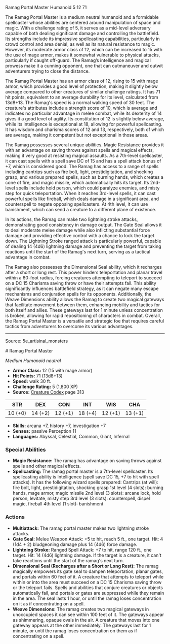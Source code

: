 <MonsterName/>Ramag Portal Master</MonsterName>
<CreatureType/>Humanoid</CreatureType>
<CR/>5</CR>
<AC/>12</AC>
<HP/>71</HP>
<summary>The Ramag Portal Master is a medium neutral humanoid and a formidable spellcaster whose abilities are centered around manipulation of space and magic. With a challenge rating of 5, it serves as a mid-level adversary capable of both dealing significant damage and controlling the battlefield. Its strengths include its impressive spellcasting capabilities, particularly in crowd control and area denial, as well as its natural resistance to magic. However, its moderate armor class of 12, which can be increased to 15 with the use of mage armor, makes it somewhat vulnerable to physical attacks, particularly if caught off-guard. The Ramag’s intelligence and magical prowess make it a cunning opponent, one that can outmaneuver and outwit adventurers trying to close the distance.</summary>

<detail>

The Ramag Portal Master has an armor class of 12, rising to 15 with mage armor, which provides a good level of protection, making it slightly below average compared to other creatures of similar challenge ratings. It has 71 hit points, equivalent to an average durability for its level, calculated from 13d8+13. The Ramag's speed is a normal walking speed of 30 feet. The creature's attributes include a strength score of 10, which is average and indicates no particular advantage in melee combat, while its dexterity of 14 gives it a good level of agility. Its constitution of 12 is slightly below average, while its intelligence is exceptional at 18, allowing for powerful spellcasting. It has wisdom and charisma scores of 12 and 13, respectively, both of which are average, making it competent but not exceptional in those areas.

The Ramag possesses several unique abilities. Magic Resistance provides it with an advantage on saving throws against spells and magical effects, making it very good at resisting magical assaults. As a 7th-level spellcaster, it can cast spells with a spell save DC of 15 and has a spell attack bonus of +7, which is considered good. The Ramag has access to a range of spells including cantrips such as fire bolt, light, prestidigitation, and shocking grasp, and various prepared spells, such as burning hands, which creates a cone of fire, and magic missile, which automatically hits its target. Its 2nd-level spells include hold person, which could paralyze enemies, and misty step for quick teleportation. When it reaches 3rd-level spells, it can cast powerful spells like fireball, which deals damage in a significant area, and counterspell to negate opposing spellcasters. At 4th level, it can use banishment, which can send a creature to a different plane of existence.

In its actions, the Ramag can make two lightning stroke attacks, demonstrating good consistency in damage output. The Gate Seal allows it to deal moderate melee damage while also inflicting substantial force damage and providing effective control with a chance to lock the target down. The Lightning Stroke ranged attack is particularly powerful, capable of dealing 14 (4d6) lightning damage and preventing the target from taking reactions until the start of the Ramag's next turn, serving as a tactical advantage in combat. 

The Ramag also possesses the Dimensional Seal ability, which it recharges after a short or long rest. This power hinders teleportation and planar travel within a 60-foot radius, forcing creatures attempting to teleport to succeed on a DC 15 Charisma saving throw or have their attempts fail. This ability significantly influences battlefield strategy, as it can negate many escape mechanisms and conjuration spells for its opponents. Additionally, the Weave Dimensions ability allows the Ramag to create two magical gateways that facilitate movement between them, enhancing mobility and tactics for both itself and allies. These gateways last for 1 minute unless concentration is broken, allowing for rapid repositioning of characters in combat. Overall, the Ramag Portal Master is a versatile and strategic foe that requires careful tactics from adventurers to overcome its various advantages.</detail>



---

Source: 5e_artisinal_monsters

<statblock>
# Ramag Portal Master

*Medium* *Humanoid* *neutral*

- **Armor Class:** 12 (15 with mage armor)
- **Hit Points:** 71 (13d8+13)
- **Speed:** walk 30 ft.
- **Challenge Rating:** 5 (1,800 XP)
- **Source:** [Creature Codex](https://koboldpress.com/kpstore/product/creature-codex-for-5th-edition-dnd) page 313

| STR | DEX | CON | INT | WIS | CHA |
| --- | --- | --- | --- | --- | --- |
| 10 (+0) | 14 (+2) | 12 (+1) | 18 (+4) | 12 (+1) | 13 (+1) |

- **Skills:** arcana +7, history +7, investigation +7
- **Senses:** passive Perception 11
- **Languages:** Abyssal, Celestial, Common, Giant, Infernal

### Special Abilities

- **Magic Resistance:** The ramag has advantage on saving throws against spells and other magical effects.
- **Spellcasting:** The ramag portal master is a 7th-level spellcaster. Its spellcasting ability is Intelligence (spell save DC 15, +7 to hit with spell attacks). It has the following wizard spells prepared:
Cantrips (at will): fire bolt, light, prestidigitation, shocking grasp
1st level (4 slots): burning hands, mage armor, magic missile
2nd level (3 slots): arcane lock, hold person, levitate, misty step
3rd level (3 slots): counterspell, dispel magic, fireball
4th level (1 slot): banishment

### Actions

- **Multiattack:** The ramag portal master makes two lightning stroke attacks.
- **Gate Seal:** Melee Weapon Attack: +5 to hit, reach 5 ft., one target. Hit: 4 (1d4 + 2) bludgeoning damage plus 14 (4d6) force damage.
- **Lightning Stroke:** Ranged Spell Attack: +7 to hit, range 120 ft., one target. Hit: 14 (4d6) lightning damage. If the target is a creature, it can't take reactions until the start of the ramag's next turn.
- **Dimensional Seal (Recharges after a Short or Long Rest):** The ramag magically empowers its gate seal to dampen teleportation, planar gates, and portals within 60 feet of it. A creature that attempts to teleport while within or into the area must succeed on a DC 15 Charisma saving throw or the teleport fails. Spells and abilities that conjure creatures or objects automatically fail, and portals or gates are suppressed while they remain in the area. The seal lasts 1 hour, or until the ramag loses concentration on it as if concentrating on a spell.
- **Weave Dimensions:** The ramag creates two magical gateways in unoccupied spaces it can see within 100 feet of it. The gateways appear as shimmering, opaque ovals in the air. A creature that moves into one gateway appears at the other immediately. The gateways last for 1 minute, or until the ramag loses concentration on them as if concentrating on a spell.


</statblock>


